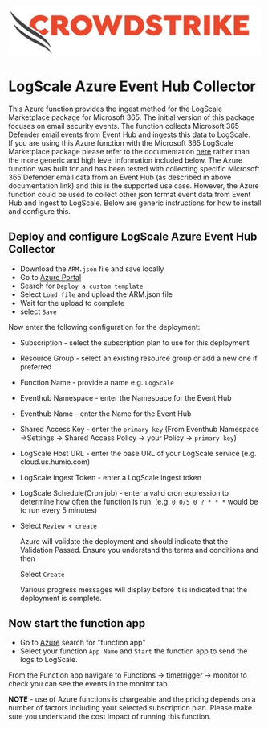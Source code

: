 ![CrowdStrike FalconPy](https://raw.githubusercontent.com/CrowdStrike/falconpy/main/docs/asset/cs-logo.png)

# LogScale Azure Event Hub Collector
This Azure function provides the ingest method for the LogScale Marketplace package for Microsoft 365. The initial version of this package focuses on email security events. The function collects Microsoft 365 Defender email events from Event Hub and ingests this data to LogScale.  
If you are using this Azure function with the Microsoft 365 LogScale Marketplace package please refer to the documentation [here](https://library.humio.com/integrations-windows-microsoft-package-365) rather than the more generic and high level information included below.
The Azure function was built for and has been tested with collecting specific Microsoft 365 Defender email data from an Event Hub (as described in above documentation link) and this is the supported use case.  However, the Azure function could be used to collect other json format event data from Event Hub and ingest to LogScale. Below are generic instructions for how to install and configure this.
## Deploy and configure LogScale Azure Event Hub Collector


* Download the `ARM.json` file and save locally
* Go to [Azure Portal](portal.azure.com)
* Search for `Deploy a custom template`
* Select `Load file` and upload the ARM.json file
* Wait for the upload to complete 
* select `Save` 

Now enter the following configuration for the deployment:
* Subscription - select the subscription plan to use for this deployment
* Resource Group - select an existing resource group or add a new one if preferred
* Function Name - provide a name e.g. `LogScale`
* Eventhub Namespace - enter the Namespace for the Event Hub
* Eventhub Name - enter the Name for the Event Hub
* Shared Access Key - enter the `primary key` (From Eventhub Namespace ->Settings -> Shared Access Policy -> your Policy -> `primary key`)
* LogScale Host URL - enter the base URL of your LogScale service (e.g. cloud.us.humio.com)
* LogScale Ingest Token - enter a LogScale ingest token
* LogScale Schedule(Cron job) - enter a valid cron expression to determine how often the function is run.  (e.g. `0 0/5 0 ? * * *` would be to run every 5 minutes)
* Select `Review + create`

   Azure will validate the deployment and should indicate that the Validation Passed. Ensure you understand the terms and conditions and then 
   
   Select `Create`
   
   Various progress messages will display before it is indicated that the deployment is complete.


## Now start the function app
  - Go to [Azure](portal.azure.com) search for "function app"
  - Select your function `App Name` and `Start` the function app to send the logs to LogScale.

From the Function app navigate to Functions -> timetrigger -> monitor to check you can see the events in the monitor tab.


**NOTE** - use of Azure functions is chargeable and the pricing depends on a number of factors including your selected subscription plan. Please make sure you understand the cost impact of running this function.
